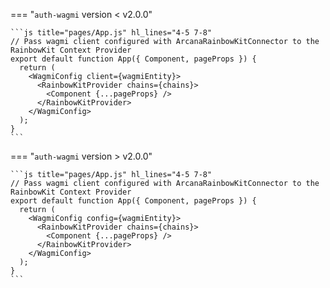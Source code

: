 === "`auth-wagmi` version < v2.0.0"

    ```js title="pages/App.js" hl_lines="4-5 7-8"
    // Pass wagmi client configured with ArcanaRainbowKitConnector to the RainbowKit Context Provider
    export default function App({ Component, pageProps }) {
      return (
        <WagmiConfig client={wagmiEntity}>
          <RainbowKitProvider chains={chains}>
            <Component {...pageProps} />
          </RainbowKitProvider>
        </WagmiConfig>
      );
    }
    ```
=== "`auth-wagmi` version > v2.0.0"

    ```js title="pages/App.js" hl_lines="4-5 7-8"
    // Pass wagmi client configured with ArcanaRainbowKitConnector to the RainbowKit Context Provider
    export default function App({ Component, pageProps }) {
      return (
        <WagmiConfig config={wagmiEntity}>
          <RainbowKitProvider chains={chains}>
            <Component {...pageProps} />
          </RainbowKitProvider>
        </WagmiConfig>
      );
    }
    ```